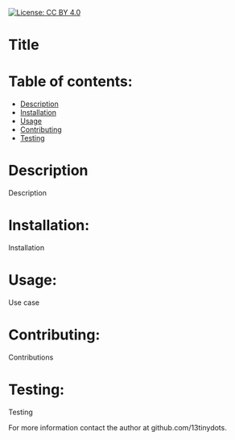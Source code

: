 [![License: CC BY 4.0](https://licensebuttons.net/l/by/4.0/80x15.png)](https://creativecommons.org/licenses/by/4.0/)
# Title 

# Table of contents:
  * [Description](#description)
  * [Installation](#installation)
  * [Usage](#usage)
  * [Contributing](#contributing)
  * [Testing](#testing)

# Description
Description

# Installation: 
Installation

# Usage:
Use case

# Contributing:
Contributions

# Testing:
Testing

For more information contact the author at github.com/13tinydots.
